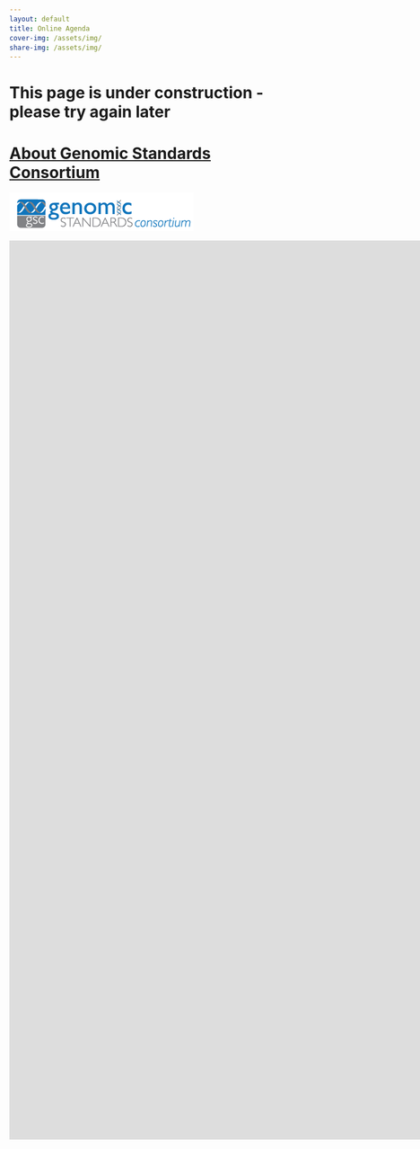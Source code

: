 ```yaml
---
layout: default
title: Online Agenda
cover-img: /assets/img/
share-img: /assets/img/
---
```


# This page is under construction - please try again later


# [About Genomic Standards Consortium](https://www.gensc.org/)
![GenSC logo](../assets/img/gsc_logo_sml.png)


<iframe src="https://calendar.google.com/calendar/embed?src=9900a43fe32c5a7ae695a97d94a9d4d04cae1e93c925e43facea5fdf5a4a9034%40group.calendar.google.com&ctz=Europe%2FLondon" style="border: 0" width="1600" height="1600" frameborder="0" scrolling="no"></iframe>





